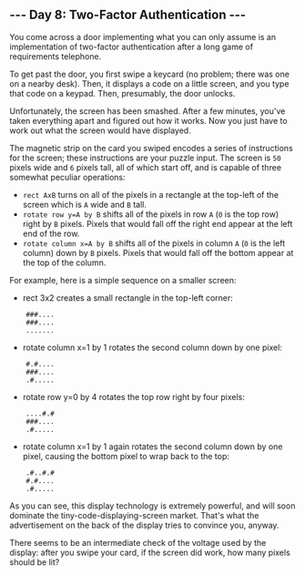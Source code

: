 ## --- Day 8: Two-Factor Authentication ---

You come across a door implementing what you can only assume is an implementation of two-factor authentication after a long game of requirements telephone.

To get past the door, you first swipe a keycard (no problem; there was one on a nearby desk). Then, it displays a code on a little screen, and you type that code on a keypad. Then, presumably, the door unlocks.

Unfortunately, the screen has been smashed. After a few minutes, you've taken everything apart and figured out how it works. Now you just have to work out what the screen would have displayed.

The magnetic strip on the card you swiped encodes a series of instructions for the screen; these instructions are your puzzle input. The screen is `50` pixels wide and `6` pixels tall, all of which start off, and is capable of three somewhat peculiar operations:

 - `rect AxB` turns on all of the pixels in a rectangle at the top-left of the screen which is `A` wide and `B` tall.
 - `rotate row y=A by B` shifts all of the pixels in row `A` (`0` is the top row) right by `B` pixels. Pixels that would fall off the right end appear at the left end of the row.
 - `rotate column x=A by B` shifts all of the pixels in column `A` (`0` is the left column) down by `B` pixels. Pixels that would fall off the bottom appear at the top of the column.

For example, here is a simple sequence on a smaller screen:

 - rect 3x2 creates a small rectangle in the top-left corner:

```
    ###....
    ###....
    .......
```

 - rotate column x=1 by 1 rotates the second column down by one pixel:

```
    #.#....
    ###....
    .#.....
```

 - rotate row y=0 by 4 rotates the top row right by four pixels:

```
    ....#.#
    ###....
    .#.....
```

 - rotate column x=1 by 1 again rotates the second column down by one pixel, causing the bottom pixel to wrap back to the top:

```
    .#..#.#
    #.#....
    .#.....
```

As you can see, this display technology is extremely powerful, and will soon dominate the tiny-code-displaying-screen market. That's what the advertisement on the back of the display tries to convince you, anyway.

There seems to be an intermediate check of the voltage used by the display: after you swipe your card, if the screen did work, how many pixels should be lit?
